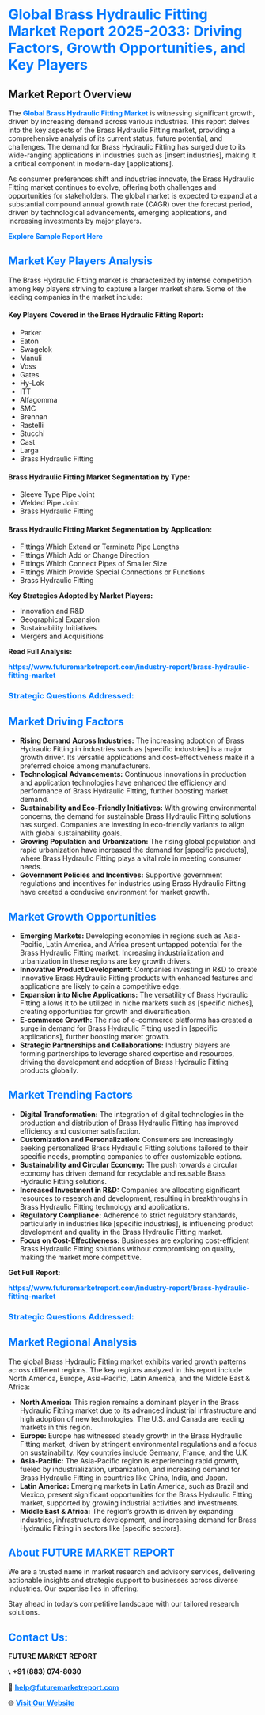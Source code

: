 <h1 style="color: #007BFF;">Global Brass Hydraulic Fitting Market Report 2025-2033: Driving Factors, Growth Opportunities, and Key Players</h1>

<section id="overview">
<h2>Market Report Overview</h2>
<p>The <a href="https://www.futuremarketreport.com/industry-report/brass-hydraulic-fitting-market" style="color: #007BFF; text-decoration: none;"><strong>Global Brass Hydraulic Fitting Market</strong></a> is witnessing significant growth, driven by increasing demand across various industries. This report delves into the key aspects of the Brass Hydraulic Fitting market, providing a comprehensive analysis of its current status, future potential, and challenges. The demand for Brass Hydraulic Fitting has surged due to its wide-ranging applications in industries such as [insert industries], making it a critical component in modern-day [applications].</p>
<p>As consumer preferences shift and industries innovate, the Brass Hydraulic Fitting market continues to evolve, offering both challenges and opportunities for stakeholders. The global market is expected to expand at a substantial compound annual growth rate (CAGR) over the forecast period, driven by technological advancements, emerging applications, and increasing investments by major players.</p>
</section>

<section id="overview">
<p><a href="https://www.futuremarketreport.com/request-sample/reportId=97270" style="color: #007BFF; text-decoration: none;"><strong>Explore Sample Report Here</strong></a></p>
</section>

<section id="key-players">
<h2 style="color: #007BFF;">Market Key Players Analysis</h2>
<p>The Brass Hydraulic Fitting market is characterized by intense competition among key players striving to capture a larger market share. Some of the leading companies in the market include:</p>
<h4>Key Players Covered in the Brass Hydraulic Fitting Report:</h4>
<ul><li>Parker</li><li>Eaton</li><li>Swagelok</li><li>Manuli</li><li>Voss</li><li>Gates</li><li>Hy-Lok</li><li>ITT</li><li>Alfagomma</li><li>SMC</li><li>Brennan</li><li>Rastelli</li><li>Stucchi</li><li>Cast</li><li>Larga</li><li>Brass Hydraulic Fitting</li></ul>
<h4>Brass Hydraulic Fitting Market Segmentation by Type:</h4>
<ul><li>Sleeve Type Pipe Joint</li><li>Welded Pipe Joint</li><li>Brass Hydraulic Fitting</li></ul>

<h4>Brass Hydraulic Fitting Market Segmentation by Application:</h4>
<ul><li>Fittings Which Extend or Terminate Pipe Lengths</li><li>Fittings Which Add or Change Direction</li><li>Fittings Which Connect Pipes of Smaller Size</li><li>Fittings Which Provide Special Connections or Functions</li><li>Brass Hydraulic Fitting</li></ul>
<p><strong>Key Strategies Adopted by Market Players:</strong></p>
<ul>
<li>Innovation and R&D</li>
<li>Geographical Expansion</li>
<li>Sustainability Initiatives</li>
<li>Mergers and Acquisitions</li>
</ul>
</section>

<section>
<p><strong>Read Full Analysis: </strong></p><a href="https://www.futuremarketreport.com/industry-report/brass-hydraulic-fitting-market" style="color: #007BFF; text-decoration: none;"><strong>https://www.futuremarketreport.com/industry-report/brass-hydraulic-fitting-market</strong></a>
<h3 style="color: #007BFF;">Strategic Questions Addressed:</h3>
</section>

<section id="driving-factors">
<h2 style="color: #007BFF;">Market Driving Factors</h2>
<ul>
<li><strong>Rising Demand Across Industries:</strong> The increasing adoption of Brass Hydraulic Fitting in industries such as [specific industries] is a major growth driver. Its versatile applications and cost-effectiveness make it a preferred choice among manufacturers.</li>
<li><strong>Technological Advancements:</strong> Continuous innovations in production and application technologies have enhanced the efficiency and performance of Brass Hydraulic Fitting, further boosting market demand.</li>
<li><strong>Sustainability and Eco-Friendly Initiatives:</strong> With growing environmental concerns, the demand for sustainable Brass Hydraulic Fitting solutions has surged. Companies are investing in eco-friendly variants to align with global sustainability goals.</li>
<li><strong>Growing Population and Urbanization:</strong> The rising global population and rapid urbanization have increased the demand for [specific products], where Brass Hydraulic Fitting plays a vital role in meeting consumer needs.</li>
<li><strong>Government Policies and Incentives:</strong> Supportive government regulations and incentives for industries using Brass Hydraulic Fitting have created a conducive environment for market growth.</li>
</ul>
</section>

<section id="growth-opportunities">
<h2 style="color: #007BFF;">Market Growth Opportunities</h2>
<ul>
<li><strong>Emerging Markets:</strong> Developing economies in regions such as Asia-Pacific, Latin America, and Africa present untapped potential for the Brass Hydraulic Fitting market. Increasing industrialization and urbanization in these regions are key growth drivers.</li>
<li><strong>Innovative Product Development:</strong> Companies investing in R&D to create innovative Brass Hydraulic Fitting products with enhanced features and applications are likely to gain a competitive edge.</li>
<li><strong>Expansion into Niche Applications:</strong> The versatility of Brass Hydraulic Fitting allows it to be utilized in niche markets such as [specific niches], creating opportunities for growth and diversification.</li>
<li><strong>E-commerce Growth:</strong> The rise of e-commerce platforms has created a surge in demand for Brass Hydraulic Fitting used in [specific applications], further boosting market growth.</li>
<li><strong>Strategic Partnerships and Collaborations:</strong> Industry players are forming partnerships to leverage shared expertise and resources, driving the development and adoption of Brass Hydraulic Fitting products globally.</li>
</ul>
</section>

<section id="trending-factors">
<h2 style="color: #007BFF;">Market Trending Factors</h2>
<ul>
<li><strong>Digital Transformation:</strong> The integration of digital technologies in the production and distribution of Brass Hydraulic Fitting has improved efficiency and customer satisfaction.</li>
<li><strong>Customization and Personalization:</strong> Consumers are increasingly seeking personalized Brass Hydraulic Fitting solutions tailored to their specific needs, prompting companies to offer customizable options.</li>
<li><strong>Sustainability and Circular Economy:</strong> The push towards a circular economy has driven demand for recyclable and reusable Brass Hydraulic Fitting solutions.</li>
<li><strong>Increased Investment in R&D:</strong> Companies are allocating significant resources to research and development, resulting in breakthroughs in Brass Hydraulic Fitting technology and applications.</li>
<li><strong>Regulatory Compliance:</strong> Adherence to strict regulatory standards, particularly in industries like [specific industries], is influencing product development and quality in the Brass Hydraulic Fitting market.</li>
<li><strong>Focus on Cost-Effectiveness:</strong> Businesses are exploring cost-efficient Brass Hydraulic Fitting solutions without compromising on quality, making the market more competitive.</li>
</ul>
</section>

<section>
<p><strong>Get Full Report: </strong></p><a href="https://www.futuremarketreport.com/industry-report/brass-hydraulic-fitting-market" style="color: #007BFF; text-decoration: none;"><strong>https://www.futuremarketreport.com/industry-report/brass-hydraulic-fitting-market</strong></a>
<h3 style="color: #007BFF;">Strategic Questions Addressed:</h3>
</section>


<section id="regional-analysis">
<h2 style="color: #007BFF;">Market Regional Analysis</h2>
<p>The global Brass Hydraulic Fitting market exhibits varied growth patterns across different regions. The key regions analyzed in this report include North America, Europe, Asia-Pacific, Latin America, and the Middle East & Africa:</p>
<ul>
<li><strong>North America:</strong> This region remains a dominant player in the Brass Hydraulic Fitting market due to its advanced industrial infrastructure and high adoption of new technologies. The U.S. and Canada are leading markets in this region.</li>
<li><strong>Europe:</strong> Europe has witnessed steady growth in the Brass Hydraulic Fitting market, driven by stringent environmental regulations and a focus on sustainability. Key countries include Germany, France, and the U.K.</li>
<li><strong>Asia-Pacific:</strong> The Asia-Pacific region is experiencing rapid growth, fueled by industrialization, urbanization, and increasing demand for Brass Hydraulic Fitting in countries like China, India, and Japan.</li>
<li><strong>Latin America:</strong> Emerging markets in Latin America, such as Brazil and Mexico, present significant opportunities for the Brass Hydraulic Fitting market, supported by growing industrial activities and investments.</li>
<li><strong>Middle East & Africa:</strong> The region’s growth is driven by expanding industries, infrastructure development, and increasing demand for Brass Hydraulic Fitting in sectors like [specific sectors].</li>
</ul>
</section>

<footer>
<h2 style="color: #007BFF;">About FUTURE MARKET REPORT</h2>
<p>We are a trusted name in market research and advisory services, delivering actionable insights and strategic support to businesses across diverse industries. Our expertise lies in offering:</p>

<p>Stay ahead in today’s competitive landscape with our tailored research solutions.</p>

<h2 style="color: #007BFF;">Contact Us:</h2>
<p><strong>FUTURE MARKET REPORT</strong></p>
<p>📞 <strong>+91 (883) 074-8030</strong></p>
<p>📧 <strong><a href="mailto:help@futuremarketreport.com" style="color: #007BFF;">help@futuremarketreport.com</a></strong></p>
<p>🌐 <strong><a href="https://www.futuremarketreport.com/" style="color: #007BFF;">Visit Our Website</a></strong></p>
</footer>